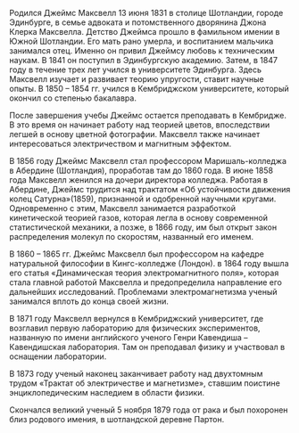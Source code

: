 Родился Джеймс Максвелл 13 июня 1831 в столице Шотландии, городе Эдинбурге, в семье адвоката и потомственного дворянина Джона Клерка Максвелла. Детство Джеймса прошло в фамильном имении в Южной Шотландии. Его мать рано умерла, и воспитанием мальчика занимался отец. Именно он привил Джеймсу любовь к техническим наукам. В 1841 он поступил в Эдинбургскую академию. Затем, в 1847 году в течение трех лет учился в университете Эдинбурга. Здесь Максвелл изучает и развивает теорию упругости, ставит научные опыты. В 1850 – 1854 гг. учился в Кембриджском университете, который окончил со степенью бакалавра.

После завершения учебы Джеймс остается преподавать в Кембридже. В это время он начинает работу над теорией цветов, впоследствии легшей в основу цветной фотографии. Максвелл также начинает интересоваться электричеством и магнитным эффектом.

В 1856 году Джеймс Максвелл стал профессором Маришаль-колледжа в Абердине (Шотландия), проработав там до 1860 года. В июне 1858 года Максвелл женился на дочери директора колледжа. Работая в Абердине, Джеймс трудится над трактатом «Об устойчивости движения колец Сатурна»(1859), признанной и одобренной научными кругами. Одновременно с этим, Максвелл занимается разработкой кинетической теорией газов, которая легла в основу современной статистической механики, а позже, в 1866 году, им был открыт закон распределения молекул по скоростям, названный его именем.

В 1860 – 1865 гг. Джеймс Максвелл был профессором на кафедре натуральной философии в Кингс-колледже (Лондон). в 1864 году вышла его статья «Динамическая теория электромагнитного поля», которая стала главной работой Максвелла и предопределила направление его дальнейших исследований. Проблемами электромагнетизма ученый занимался вплоть до конца своей жизни.

В 1871 году Максвелл вернулся в Кембриджский университет, где возглавил первую лабораторию для физических экспериментов, названную по имени английского ученого Генри Кавендиша – Кавендишская лаборатория. Там он преподавал физику и участвовал в оснащении лаборатории.

В 1873 году ученый наконец заканчивает работу над двухтомным трудом «Трактат об электричестве и магнетизме», ставшим поистине энциклопедическим наследием в области физики.

Скончался великий ученый 5 ноября 1879 года от рака и был похоронен близ родового имения, в шотландской деревне Партон.